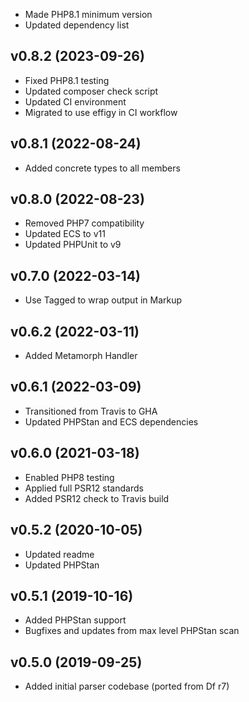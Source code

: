 * Made PHP8.1 minimum version
* Updated dependency list

## v0.8.2 (2023-09-26)
* Fixed PHP8.1 testing
* Updated composer check script
* Updated CI environment
* Migrated to use effigy in CI workflow

## v0.8.1 (2022-08-24)
* Added concrete types to all members

## v0.8.0 (2022-08-23)
* Removed PHP7 compatibility
* Updated ECS to v11
* Updated PHPUnit to v9

## v0.7.0 (2022-03-14)
* Use Tagged to wrap output in Markup

## v0.6.2 (2022-03-11)
* Added Metamorph Handler

## v0.6.1 (2022-03-09)
* Transitioned from Travis to GHA
* Updated PHPStan and ECS dependencies

## v0.6.0 (2021-03-18)
* Enabled PHP8 testing
* Applied full PSR12 standards
* Added PSR12 check to Travis build

## v0.5.2 (2020-10-05)
* Updated readme
* Updated PHPStan

## v0.5.1 (2019-10-16)
* Added PHPStan support
* Bugfixes and updates from max level PHPStan scan

## v0.5.0 (2019-09-25)
* Added initial parser codebase (ported from Df r7)
